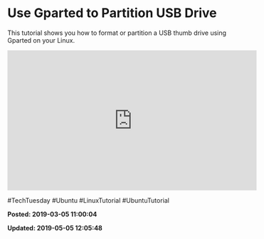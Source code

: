 # Use Gparted to Partition USB Drive

This tutorial shows you how to format or partition a USB thumb drive using Gparted on your Linux.

<iframe width="560" height="315" src="https://www.youtube.com/embed/jgc2ptf1jPc" frameborder="0" allow="autoplay; encrypted-media" allowfullscreen=""></iframe>

 #TechTuesday #Ubuntu #LinuxTutorial #UbuntuTutorial

**Posted: 2019-03-05 11:00:04** 

**Updated: 2019-05-05 12:05:48** 


